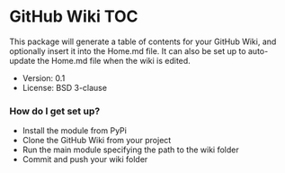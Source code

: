 # GitHub Wiki TOC #

This package will generate a table of contents for your GitHub Wiki, and
optionally insert it into the Home.md file. It can also be set up to 
auto-update the Home.md file when the wiki is edited. 

* Version: 0.1
* License: BSD 3-clause

### How do I get set up? ###

* Install the module from PyPi
* Clone the GitHub Wiki from your project
* Run the main module specifying the path to the wiki folder
* Commit and push your wiki folder
